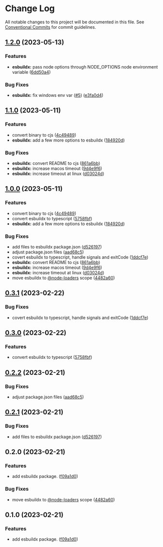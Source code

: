 # Change Log

All notable changes to this project will be documented in this file.
See [Conventional Commits](https://conventionalcommits.org) for commit guidelines.

## [1.2.0](https://github.com/node-loaders/loaders/compare/@node-loaders/esbuildx@1.1.0...@node-loaders/esbuildx@1.2.0) (2023-05-13)


### Features

* **esbuildx:** pass node options through NODE_OPTIONS node environment variable ([6dd50a4](https://github.com/node-loaders/loaders/commit/6dd50a425e2493c18e5ae7a51cc9574b759c5c37))


### Bug Fixes

* **esbuildx:** fix windows env var  ([#5](https://github.com/node-loaders/loaders/issues/5)) ([e3fa0d4](https://github.com/node-loaders/loaders/commit/e3fa0d402eb75c255767764b04991d50a464bc60))



## [1.1.0](https://github.com/node-loaders/loaders/compare/@node-loaders/esbuildx@0.3.1...@node-loaders/esbuildx@1.1.0) (2023-05-11)


### Features

* convert binary to cjs ([4c49489](https://github.com/node-loaders/loaders/commit/4c49489b00790203080526d69e8fe09139961edd))
* **esbuildx:** add a few more options to esbuildx ([184920d](https://github.com/node-loaders/loaders/commit/184920d8b87c63b9e27194d7a5b41bda0f1a6225))


### Bug Fixes

* **esbuildx:** convert README to cjs ([861a6bb](https://github.com/node-loaders/loaders/commit/861a6bb6d0e5b3634c3f9a2d66d8549ce1ab5f4f))
* **esbuildx:** increase macos timeout ([9d4e9f6](https://github.com/node-loaders/loaders/commit/9d4e9f63d65e8b3ffa7ea7230bfad125baf6cf14))
* **esbuildx:** increase timeout at linux ([d03024d](https://github.com/node-loaders/loaders/commit/d03024d99ea51051d1dab2523706b3bc3d369bcb))



## [1.0.0](https://github.com/node-loaders/loaders/compare/esbuildx@0.1.0...esbuildx@1.0.0) (2023-05-11)


### Features

* convert binary to cjs ([4c49489](https://github.com/node-loaders/loaders/commit/4c49489b00790203080526d69e8fe09139961edd))
* convert esbuildx to typescript ([5758fbf](https://github.com/node-loaders/loaders/commit/5758fbfdefd2131ebb5468e72401d5986a8dca6d))
* **esbuildx:** add a few more options to esbuildx ([184920d](https://github.com/node-loaders/loaders/commit/184920d8b87c63b9e27194d7a5b41bda0f1a6225))


### Bug Fixes

* add files to esbuildx package.json ([d526197](https://github.com/node-loaders/loaders/commit/d5261978547539183ad9af04f2bf5bb51366d91b))
* adjust package.json files ([aad68c5](https://github.com/node-loaders/loaders/commit/aad68c5ca71825bd2ddc403f1194daaeffb9dad4))
* covert esbuildx to typescript, handle signals and exitCode ([1ddcf7e](https://github.com/node-loaders/loaders/commit/1ddcf7e9d2843eefc3a83dd48134b2f74ffca7fb))
* **esbuildx:** convert README to cjs ([861a6bb](https://github.com/node-loaders/loaders/commit/861a6bb6d0e5b3634c3f9a2d66d8549ce1ab5f4f))
* **esbuildx:** increase macos timeout ([9d4e9f6](https://github.com/node-loaders/loaders/commit/9d4e9f63d65e8b3ffa7ea7230bfad125baf6cf14))
* **esbuildx:** increase timeout at linux ([d03024d](https://github.com/node-loaders/loaders/commit/d03024d99ea51051d1dab2523706b3bc3d369bcb))
* move esbuildx to [@node-loaders](https://github.com/node-loaders) scope ([4482a60](https://github.com/node-loaders/loaders/commit/4482a60d3080f0c27cf6e4bd1ca403d2c2a5c584))



## [0.3.1](https://github.com/node-loaders/loaders/compare/@node-loaders/esbuildx@0.3.0...@node-loaders/esbuildx@0.3.1) (2023-02-22)


### Bug Fixes

* covert esbuildx to typescript, handle signals and exitCode ([1ddcf7e](https://github.com/node-loaders/loaders/commit/1ddcf7e9d2843eefc3a83dd48134b2f74ffca7fb))



## [0.3.0](https://github.com/node-loaders/loaders/compare/@node-loaders/esbuildx@0.2.2...@node-loaders/esbuildx@0.3.0) (2023-02-22)


### Features

* convert esbuildx to typescript ([5758fbf](https://github.com/node-loaders/loaders/commit/5758fbfdefd2131ebb5468e72401d5986a8dca6d))



## [0.2.2](https://github.com/node-loaders/loaders/compare/@node-loaders/esbuildx@0.2.1...@node-loaders/esbuildx@0.2.2) (2023-02-21)


### Bug Fixes

* adjust package.json files ([aad68c5](https://github.com/node-loaders/loaders/commit/aad68c5ca71825bd2ddc403f1194daaeffb9dad4))



## [0.2.1](https://github.com/node-loaders/loaders/compare/@node-loaders/esbuildx@0.2.0...@node-loaders/esbuildx@0.2.1) (2023-02-21)


### Bug Fixes

* add files to esbuildx package.json ([d526197](https://github.com/node-loaders/loaders/commit/d5261978547539183ad9af04f2bf5bb51366d91b))



## 0.2.0 (2023-02-21)


### Features

* add esbuildx package. ([f09a1d0](https://github.com/node-loaders/loaders/commit/f09a1d0cc20de1685a2b8c52dce7cc86c0ad12e8))


### Bug Fixes

* move esbuildx to [@node-loaders](https://github.com/node-loaders) scope ([4482a60](https://github.com/node-loaders/loaders/commit/4482a60d3080f0c27cf6e4bd1ca403d2c2a5c584))



## 0.1.0 (2023-02-21)


### Features

* add esbuildx package. ([f09a1d0](https://github.com/node-loaders/loaders/commit/f09a1d0cc20de1685a2b8c52dce7cc86c0ad12e8))
